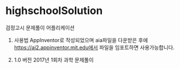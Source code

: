 # highschoolSolution
검정고시 문제풀이 어플리케이션

1) 사용법
AppInventor로 작성되었으며 aia파일을 다운받은 후에
https://ai2.appinventor.mit.edu에서 파일을 임포트하면 사용가능합니다.

2) 1.0 버전
2017년 1회차 과학 문제풀이
